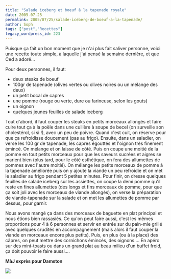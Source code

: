 ```yaml
---
title: "Salade iceberg et boeuf à la tapenade royale"
date: 2005-07-25
permalink: 2005/07/25/salade-iceberg-de-boeuf-a-la-tapenade/
author: Soph
tags: ["post","Recettes"]
legacy_wordpress_id: 223
---
```


Puisque ça fait un bon moment que je n'ai plus fait saliver personne, voici une recette toute simple, à laquelle j'ai pensé la semaine dernière, et que Ced a adoré...

<!-- excerpt -->

Pour deux personnes, il faut:
<ul>
	<li>deux steaks de boeuf</li>
	<li>100gr de tapenade (olives vertes ou olives noires ou un mélange des deux)</li>
	<li>un petit bocal de capres</li>
	<li>une pomme (rouge ou verte, dure ou farineuse, selon les gouts)</li>
	<li>un oignon</li>
	<li>quelques jeunes feuilles de salade iceberg</li>
</ul>
Tout d'abord, il faut couper les steaks en petits morceaux allongés et faire cuire tout ça à la poële dans une cuillère à soupe de becel (on surveille son cholestérol, si si !), avec un peu de poivre. Quand c'est cuit, on réserve pour que ça refroidisse doucement (pas au frigo).
Ensuite, dans un saladier, on verse les 100 gr de tapenade, les capres égouttés et l'oignon très finement émincé. On mélange et on laisse de côté.
Puis on coupe une moitié de la pomme en tout petits morceaux pour que les saveurs sucrées et aigres se marient bien (plus tard, pour le côté esthétique, on fera des allumettes de pommes avec l'autre moitié). On mélange les petits morceaux de pomme à la tapenade améliorée puis on y ajoute la viande un peu refroidie et on met le saladier au frigo pendant 5 petites minutes.
Pour finir, on dresse quelques feuilles de salade iceberg sur les assiettes, on coupe la demi pomme qu'il reste en fines allumettes (des longs et fins morceaux de pomme, pour que ça soit joli avec les morceaux de viande allongés), on verse la préparation de viande-tapenade sur la salade et on met les allumettes de pomme par dessus, pour garnir.

Nous avons mangé ça dans des morceaux de baguette en plat principal et nous étions bien rassasiés. Ce qu'on peut faire aussi, c'est les mêmes proportions pour 4 à 6 personnes et servir en entrée sur du pain-mie grillé avec quelques crudités en accompagnement (mais alors il faut couper la viande en morceaux encore plus petits). Puis, en plus (ou à la place) des câpres, on peut mettre des cornichons émincés, des oignons.... En apéro sur des mini-toasts ou dans un grand plat au beau milieu d'un buffet froid, ça doit pouvoir le faire aussi....

__MàJ exprès pour Damston__

<img src="https://64k.be/wp-content/uploads/2006/femmes/PICT0004%20%28Medium%29.JPG" />
